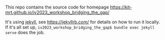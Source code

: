 This repo contains the source code for homepage https://kit-mrt.github.io/iv2023_workshop_bridging_the_gap/

It's using [jekyll](https://jekyllrb.com/), see https://jekyllrb.com/ for details on how to run it locally. If it's all set up, `iv2023_workshop_bridging_the_gap$ bundle exec jekyll serve` does the job.
